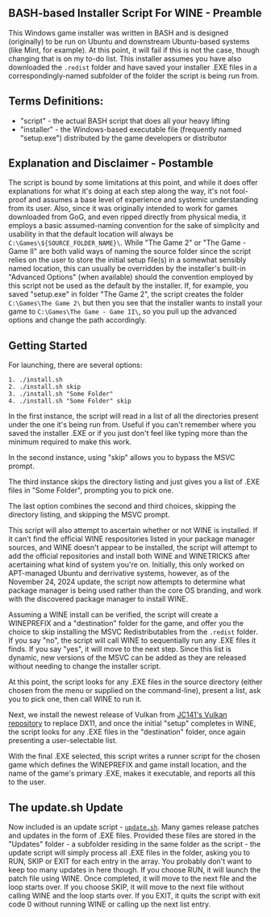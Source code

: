 ## BASH-based Installer Script For WINE - Preamble
This Windows game installer was written in BASH and is designed (originally) to be run on Ubuntu and downstream Ubuntu-based systems (like Mint, for example). At this point, it will fail if this is not the case, though changing that is on my to-do list. This installer assumes you have also downloaded the `.redist` folder and have saved your installer .EXE files in a correspondingly-named subfolder of the folder the script is being run from.

## Terms Definitions:
 - "script" - the actual BASH script that does all your heavy lifting
 - "installer" - the Windows-based executable file (frequently named "setup.exe") distributed by the game developers or distributor

## Explanation and Disclaimer - Postamble
The script is bound by some limitations at this point, and while it does offer explanations for what it's doing at each step along the way, it's not fool-proof and assumes a base level of experience and systemic understanding from its user. Also, since it was originally intended to work for games downloaded from GoG, and even ripped directly from physical media, it employs a basic assumed-naming convention for the sake of simplicity and usability in that the default location will always be `C:\Games\${SOURCE_FOLDER_NAME}\`. While "The Game 2" or "The Game - Game II" are both valid ways of naming the source folder since the script relies on the user to store the initial setup file(s) in a somewhat sensibly named location, this can usually be overridden by the installer's built-in "Advanced Options" (when available) should the convention employed by this script not be used as the default by the installer. If, for example, you saved "setup.exe" in folder "The Game 2", the script creates the folder `C:\Games\The Game 2\` but then you see that the installer wants to install your game to `C:\Games\The Game - Game II\`, so you pull up the advanced options and change the path accordingly.

## Getting Started
For launching, there are several options:

    1. ./install.sh
    2. ./install.sh skip
    3. ./install.sh "Some Folder"
    4. ./install.sh "Some Folder" skip

In the first instance, the script will read in a list of all the directories present under the one it's being run from. Useful if you can't remember where you saved the installer .EXE or if you just don't feel like typing more than the minimum required to make this work.

In the second instance, using "skip" allows you to bypass the MSVC prompt.

The third instance skips the directory listing and just gives you a list of .EXE files in "Some Folder", prompting you to pick one.

The last option combines the second and third choices, skipping the directory listing, and skipping the MSVC prompt.

This script will also attempt to ascertain whether or not WINE is installed. If it can't find the official WINE respositories listed in your package manager sources, and WINE doesn't appear to be installed, the script will attempt to add the official repositories and install both WINE and WINETRICKS after acertaining what kind of system you're on. Initially, this only worked on APT-managed Ubuntu and derrivative systems, however, as of the November 24, 2024 update, the script now attempts to determine what package manager is being used rather than the core OS branding, and work with the discovered package manager to install WINE.

Assuming a WINE install can be verified, the script will create a WINEPREFIX and a "destination" folder for the game, and offer you the choice to skip installing the MSVC Redistributables from the `.redist` folder. If you say "no", the script will call WINE to sequentially run any .EXE files it finds. If you say "yes", it will move to the next step. Since this list is dynamic, new versions of the MSVC can be added as they are released without needing to change the installer script.

At this point, the script looks for any .EXE files in the source directory (either chosen from the menu or supplied on the command-line), present a list, ask you to pick one, then call WINE to run it.

Next, we install the newest release of Vulkan from [JC141's Vulkan repository](https://github.com/jc141x/vulkan) to replace DX11, and once the initial "setup" completes in WINE, the script looks for any .EXE files in the "destination" folder, once again presenting a user-selectable list.

With the final .EXE selected, this script writes a runner script for the chosen game which defines the WINEPREFIX and game install location, and the name of the game's primary .EXE, makes it executable, and reports all this to the user.

## The update.sh Update

Now included is an update script - [`update.sh`](https://github.com/EvilSupahFly/Script-Collection/blob/main/WINE-Game-Install-Script-for-Linux/update.sh). Many games release patches and updates in the form of .EXE files. Provided these files are stored in the "Updates" folder - a subfolder residing in the same folder as the script - the update script will simply process all .EXE files in the folder, asking you to RUN, SKIP or EXIT for each entry in the array. You probably don't want to keep too many updates in here though.
If you choose RUN, it will launch the patch file using WINE. Once completed, it will move to the next file and the loop starts over.
If you choose SKIP, it will move to the next file without calling WINE and the loop starts over.
If you EXIT, it quits the script with exit code 0 without running WINE or calling up the next list entry.
